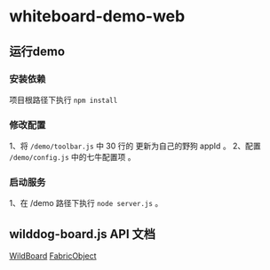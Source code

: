 # whiteboard-demo-web

## 运行demo

### 安装依赖

项目根路径下执行 `npm install`

### 修改配置

1、将 `/demo/toolbar.js` 中 30 行的 <appId> 更新为自己的野狗 appId 。
2、配置 `/demo/config.js` 中的七牛配置项 。

### 启动服务

1、在 /demo 路径下执行 `node server.js` 。

## wilddog-board.js API 文档

[WildBoard](/API文档/WildBoard.md)
[FabricObject](/API文档/FabricObject.md)
